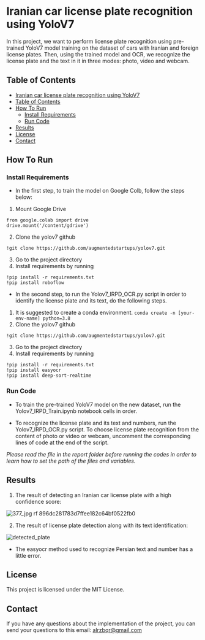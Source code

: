 # Iranian car license plate recognition using YoloV7 

In this project, we want to perform license plate recognition using pre-trained YoloV7 model training on the dataset of cars with Iranian and foreign license plates.
Then, using the trained model and OCR, we recognize the license plate and the text in it in three modes: photo, video and webcam.

## Table of Contents

- [Iranian car license plate recognition using YoloV7](#iranian-car-license-plate-recognition-using-yolov7)
- [Table of Contents](#table-of-contents)
- [How To Run](#how-to-run)
  - [Install Requirements](#install-requirements)
  - [Run Code](#run-code)
- [Results](#results)
- [License](#license)
- [Contact](#contact)

## How To Run

### Install Requirements

- In the first step, to train the model on Google Colb, follow the steps below:
1. Mount Google Drive
```
from google.colab import drive
drive.mount('/content/gdrive')
```
2. Clone the yolov7 github
```
!git clone https://github.com/augmentedstartups/yolov7.git
```
3. Go to the project directory
4. Install requirements by running
```
!pip install -r requirements.txt
!pip install roboflow
```

- In the second step, to run the Yolov7_IRPD_OCR.py script in order to identify the license plate and its text, do the following steps.
1. It is suggested to create a conda environment. `conda create -n [your-env-name] python=3.8`
2. Clone the yolov7 github
```
!git clone https://github.com/augmentedstartups/yolov7.git
```
3. Go to the project directory
4. Install requirements by running
```
!pip install -r requirements.txt
!pip install easyocr
!pip install deep-sort-realtime
```

### Run Code

- To train the pre-trained YoloV7 model on the new dataset, run the Yolov7_IRPD_Train.ipynb notebook cells in order.

- To recognize the license plate and its text and numbers, run the Yolov7_IRPD_OCR.py script. To choose license plate recognition from the content of photo or video or webcam, uncomment the corresponding lines of code at the end of the script.

*Please read the file in the report folder before running the codes in order to learn how to set the path of the files and variables.*

## Results

1. The result of detecting an Iranian car license plate with a high confidence score:

![377_jpg rf 896dc281783d7ffee182c64bf0522fb0](https://user-images.githubusercontent.com/112625556/219901873-967bbc88-2f74-4fdb-af5d-8bb287b681e2.jpg)

2. The result of license plate detection along with its text identification:

![detected_plate](https://user-images.githubusercontent.com/112625556/219901883-aaf91592-3f70-470e-87a1-57abace7a746.png)

- The easyocr method used to recognize Persian text and number has a little error.

## License

This project is licensed under the MIT License.

## Contact

If you have any questions about the implementation of the project, you can send your questions to this email: alrzbqr@gmail.com
